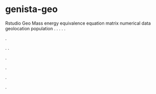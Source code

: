 # genista-geo
Rstudio Geo Mass energy equivalence equation matrix numerical data geolocation population
.
.
.
.
.




.






















.
.


























.











.








.





.




